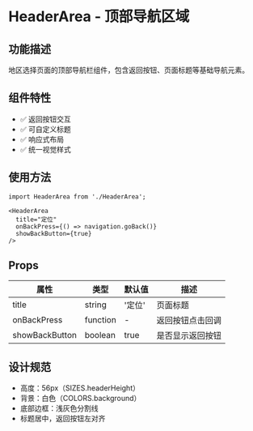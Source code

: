 # HeaderArea - 顶部导航区域

## 功能描述
地区选择页面的顶部导航栏组件，包含返回按钮、页面标题等基础导航元素。

## 组件特性
- ✅ 返回按钮交互
- ✅ 可自定义标题
- ✅ 响应式布局
- ✅ 统一视觉样式

## 使用方法

```tsx
import HeaderArea from './HeaderArea';

<HeaderArea
  title="定位"
  onBackPress={() => navigation.goBack()}
  showBackButton={true}
/>
```

## Props

| 属性 | 类型 | 默认值 | 描述 |
|------|------|--------|------|
| title | string | '定位' | 页面标题 |
| onBackPress | function | - | 返回按钮点击回调 |
| showBackButton | boolean | true | 是否显示返回按钮 |

## 设计规范
- 高度：56px（SIZES.headerHeight）
- 背景：白色（COLORS.background）
- 底部边框：浅灰色分割线
- 标题居中，返回按钮左对齐
